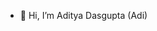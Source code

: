 - 👋 Hi, I’m Aditya Dasgupta (Adi)

<!---
adityadasgupta/adityadasgupta is a ✨ special ✨ repository because its `README.md` (this file) appears on your GitHub profile.
You can click the Preview link to take a look at your changes.
--->
